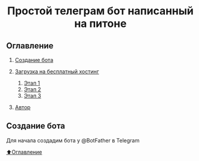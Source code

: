 <h1 align="center">Простой телеграм бот написанный на питоне</h1>

## Оглавление
1. [Создание бота](#Создание-бота)

2. [Загрузка на бесплатный хостинг](#Загрузка-на-бесплатный-хостинг)
    1. [Этап 1](#Этап-1)
    2. [Этап 2](#Этап-2)
    3. [Этап 3](#Этап-3)


3. [Автор](#Автор)


## Создание бота

Для начала создадим бота у @BotFather в Telegram

[:arrow_up:Оглавление](#Оглавление)
